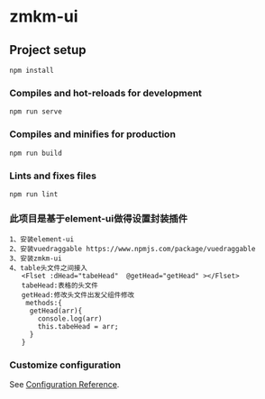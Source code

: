 # zmkm-ui

## Project setup
```
npm install
```

### Compiles and hot-reloads for development
```
npm run serve
```

### Compiles and minifies for production
```
npm run build
```

### Lints and fixes files
```
npm run lint
```


### 此项目是基于element-ui做得设置封装插件
```
1、安装element-ui
2、安装vuedraggable https://www.npmjs.com/package/vuedraggable
3、安装zmkm-ui 
4、table头文件之间接入
   <Flset :dHead="tabeHead"  @getHead="getHead" ></Flset>
   tabeHead:表格的头文件
   getHead:修改头文件出发父组件修改
    methods:{
     getHead(arr){
       console.log(arr)
       this.tabeHead = arr;
     }
   }
```
### Customize configuration
See [Configuration Reference](https://cli.vuejs.org/config/).
